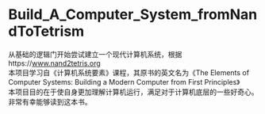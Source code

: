 # Build_A_Computer_System_fromNandToTetrism<br>
从基础的逻辑门开始尝试建立一个现代计算机系统，根据https://www.nand2tetris.org<br>
本项目学习自《计算机系统要素》课程，其原书的英文名为《The Elements of Computer Systems: Building a Modern Computer from First Principles》<br>
本项目目的在于使自身更加理解计算机运行，满足对于计算机底层的一些好奇心。<br>
非常有幸能够读到这本书。<br>
